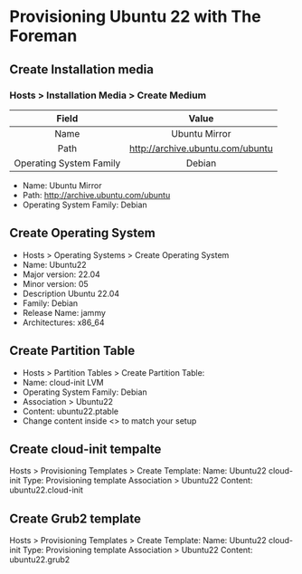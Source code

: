 # Provisioning Ubuntu 22 with The Foreman


## Create Installation media

### Hosts > Installation Media > Create Medium

|Field|Value|
|:---:|:-----:|
| Name | Ubuntu Mirror |
| Path | http://archive.ubuntu.com/ubuntu |
| Operating System Family | Debian |

* Name: Ubuntu Mirror
* Path: http://archive.ubuntu.com/ubuntu
* Operating System Family: Debian

## Create Operating System

* Hosts > Operating Systems > Create Operating System
* Name: Ubuntu22
* Major version: 22.04
* Minor version: 05
* Description Ubuntu 22.04
* Family: Debian
* Release Name: jammy
* Architectures: x86_64

## Create Partition Table

* Hosts > Partition Tables > Create Partition Table:
* Name: cloud-init LVM
* Operating System Family: Debian
* Association > Ubuntu22
* Content: ubuntu22.ptable
* Change content inside <> to match your setup

## Create cloud-init tempalte

Hosts > Provisioning Templates > Create Template:
Name: Ubuntu22 cloud-init
Type: Provisioning template
Association > Ubuntu22
Content: ubuntu22.cloud-init

## Create Grub2 template

Hosts > Provisioning Templates > Create Template:
Name: Ubuntu22 cloud-init
Type: Provisioning template
Association > Ubuntu22
Content: ubuntu22.grub2
